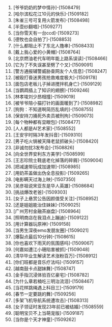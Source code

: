 
1. [爷爷奶奶的梦中情孙]-[1508479]
1. [哈尔滨松花江10元的快乐]-[1509182]
1. [朱雀三号可复用火箭发布]-[1508498]
1. [半壶纱翻唱]-[1509277]
1. [当你雪天有一台ccd]-[1509273]
1. [德牧也会自拍了]-[1508853]
1. [什么都阻止不了东北人撸串]-[1508433]
1. [戴上我心爱的小黄帽]-[1508764]
1. [北京燃油老代车明年能上路系误读]-[1508466]
1. [它为了不失误甚至劈了个叉]-[1509091]
1. [警方通报辅警威胁查网友个人信息]-[1508247]
1. [被殴打昏迷男孩抢救难度极大]-[1509178]
1. [面包店老板儿子掉进搅拌机身亡]-[1509129]
1. [当鹦鹉插上了知识的翅膀]-[1509246]
1. [林孝埈刘少昂相撞]-[1509019]
1. [被爷爷陪小猫打针的画面暖到了]-[1508982]
1. [狗狗：不知道啊简历乱填的]-[1508755]
1. [保安持刀捅死外卖员被刑拘]-[1509073]
1. [每个物种都有显眼包]-[1508477]
1. [人人都是AI艺术家]-[1508552]
1. [王安宇时隔3年发抖音]-[1509310]
1. [男子吃火锅被天降老鼠抓破头]-[1508420]
1. [非诚勿扰3发布会]-[1508826]
1. [向全世界安利东方美学]-[1508599]
1. [王志珍院士鞋底老化掉落的碎屑]-[1509004]
1. [把减速带玩成加速带]-[1508985]
1. [用奶茶盖做出伪全息投影]-[1509265]
1. [电影瞒天过海上映]-[1507350]
1. [吴彦祖说宋亚东是华人英雄]-[1508684]
1. [挑战爆改老爸]-[1509303]
1. [女子上悬赏公告因颜值受关注]-[1508952]
1. [还是姐姐能治住妹妹]-[1509025]
1. [广州芳村金融茶崩盘]-[1508964]
1. [照明商店在我泪点上蹦迪]-[1509122]
1. [用计算器玩原神]-[1509158]
1. [当男生深夜emo发朋友圈]-[1509021]
1. [爆裂点最后10分钟]-[1508615]
1. [你也喜欢下雨天的氛围感吗]-[1509067]
1. [何嘉如遭江小珊陷害被抓]-[1509048]
1. [清华毕业生解读艺术涨粉百万]-[1508912]
1. [你们班都是音乐疗法吗]-[1509157]
1. [越南鼓卡点甜妹舞]-[1508747]
1. [金手指沉浸体验百亿豪宅]-[1508782]
1. [为什么章若楠吃三明治流泪]-[1508467]
1. [当花样跳绳遇上科目三]-[1509179]
1. [春节一定要跳的舞]-[1509256]
1. [多架飞机导航系统遭攻击]-[1508313]
1. [女子领证时发现23年前已被结婚]-[1508559]
1. [聪明宝贝不上当萌宠版]-[1509187]
1. [当你是个天才神童]-[1509262]